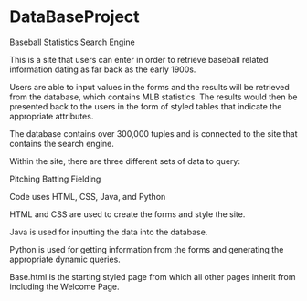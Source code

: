 # DataBaseProject
Baseball Statistics Search Engine

This is a site that users can enter in order to retrieve baseball related information dating as far back as the 
early 1900s.

Users are able to input values in the forms and the results will be retrieved from the database, which
contains MLB statistics. The results would then be presented back to the users in the form of styled tables that
indicate the appropriate attributes.

The database contains over 300,000 tuples and is connected to the site that contains the search engine.

Within the site, there are three different sets of data to query:

Pitching
Batting
Fielding

Code uses HTML, CSS, Java, and Python

HTML and CSS are used to create the forms and style the site.

Java is used for inputting the data into the database.

Python is used for getting information from the forms and generating the appropriate dynamic queries.

Base.html is the starting styled page from which all other pages inherit from
including the Welcome Page.
